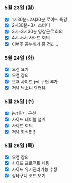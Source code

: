### 5월 23일 (월)
- [x] 1시30분~2시30분 로이드 특강
- [x] 2시30분~3시 스터디
- [x] 3시~3시30분 영상근로 회의
- [x] 4시~5시 사이드 회의
- [x] 이번주 공부할거 좀 정리... 

### 5월 24일 (화)
- [x] 오전 요가
- [x] 오전 강의
- [x] 오후 사이드 jwt 구현 추가
- [x] 저녁 닉소니 인터뷰

### 5월 25일 (수)
- [x] jwt 필터 구현
- [x] 사이드 테이블 설계
- [x] 사이드 회의
- [x] 저녁 회식!!!!!

### 5월 26일 (목)
- [x] 오전 강의
- [x] 사이드 프로젝트 세팅
- [x] 사이드 유저관리기능 수정
- [x] 장바구니 코드 보기

